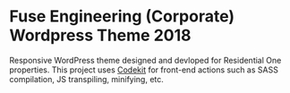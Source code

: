 # Fuse Engineering (Corporate) Wordpress Theme 2018

Responsive WordPress theme designed and devloped for Residential One properties. This project uses [Codekit](https://codekitapp.com/) for front-end actions such as SASS compilation, JS transpiling, minifying, etc.